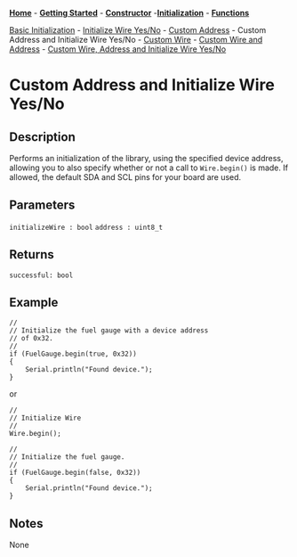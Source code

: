 [**Home**](https://porrey.github.io/max1704x) -
[**Getting Started**](https://porrey.github.io/max1704x/getting-started) -
[**Constructor**](https://porrey.github.io/max1704x/constructor) -[**Initialization**](https://porrey.github.io/max1704x/initialization) -
[**Functions**](https://porrey.github.io/max1704x/functions)

[Basic Initialization](https://porrey.github.io/max1704x/initialization/basic) -
[Initialize Wire Yes/No](https://porrey.github.io/max1704x/initialization/initialize-wire-yes-no) -
[Custom Address](https://porrey.github.io/max1704x/initialization/custom-address) -
Custom Address and Initialize Wire Yes/No -
[Custom Wire](https://porrey.github.io/max1704x/initialization/custom-wire) -
[Custom Wire and Address](https://porrey.github.io/max1704x/initialization/custom-wire-address) -
[Custom Wire, Address and Initialize Wire Yes/No](https://porrey.github.io/max1704x/initialization/custom-wire-address-initialize-wire-yes-no)

# Custom Address and Initialize Wire Yes/No
## Description
Performs an initialization of the library, using the specified device address, allowing you to also specify whether or not a call to `Wire.begin()` is made. If allowed, the default SDA and SCL pins for your board are used.

## Parameters
`initializeWire : bool`
`address : uint8_t`

## Returns
`successful: bool`

## Example
	//
	// Initialize the fuel gauge with a device address
	// of 0x32.
	//
	if (FuelGauge.begin(true, 0x32))
	{
		Serial.println("Found device.");
	}

or

	//
	// Initialize Wire
	//
	Wire.begin();
	
	//
	// Initialize the fuel gauge.
	//
	if (FuelGauge.begin(false, 0x32))
	{
		Serial.println("Found device.");
	}

## Notes
None